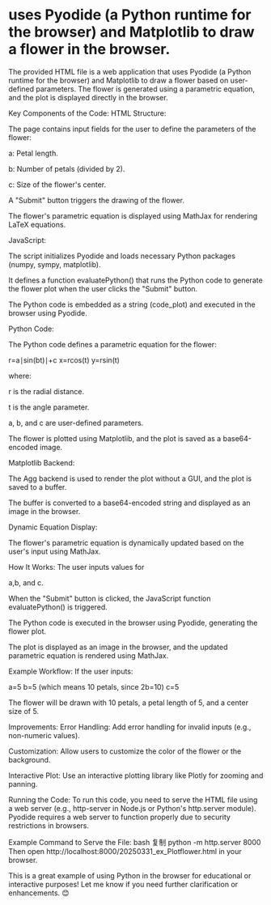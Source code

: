 # uses Pyodide (a Python runtime for the browser) and Matplotlib to draw a flower in the browser.

The provided HTML file is a web application that uses Pyodide (a Python runtime for the browser) and Matplotlib to draw a flower based on user-defined parameters.
The flower is generated using a parametric equation, and the plot is displayed directly in the browser.

Key Components of the Code:
HTML Structure:

The page contains input fields for the user to define the parameters of the flower:

a: Petal length.

b: Number of petals (divided by 2).

c: Size of the flower's center.

A "Submit" button triggers the drawing of the flower.

The flower's parametric equation is displayed using MathJax for rendering LaTeX equations.

JavaScript:

The script initializes Pyodide and loads necessary Python packages (numpy, sympy, matplotlib).

It defines a function evaluatePython() that runs the Python code to generate the flower plot when the user clicks the "Submit" button.

The Python code is embedded as a string (code_plot) and executed in the browser using Pyodide.

Python Code:

The Python code defines a parametric equation for the flower:

  
r=a∣sin(bt)∣+c
x=rcos(t)
y=rsin(t)
​
 
where:

r is the radial distance.

t is the angle parameter.

a, b, and c are user-defined parameters.

The flower is plotted using Matplotlib, and the plot is saved as a base64-encoded image.

Matplotlib Backend:

The Agg backend is used to render the plot without a GUI, and the plot is saved to a buffer.

The buffer is converted to a base64-encoded string and displayed as an image in the browser.

Dynamic Equation Display:

The flower's parametric equation is dynamically updated based on the user's input using MathJax.

How It Works:
The user inputs values for 

a,b, and c.

When the "Submit" button is clicked, the JavaScript function evaluatePython() is triggered.

The Python code is executed in the browser using Pyodide, generating the flower plot.

The plot is displayed as an image in the browser, and the updated parametric equation is rendered using MathJax.

Example Workflow:
If the user inputs:

a=5
b=5 (which means 10 petals, since 2b=10)
c=5

The flower will be drawn with 10 petals, a petal length of 5, and a center size of 5.

Improvements:
Error Handling: Add error handling for invalid inputs (e.g., non-numeric values).

Customization: Allow users to customize the color of the flower or the background.

Interactive Plot: Use an interactive plotting library like Plotly for zooming and panning.

Running the Code:
To run this code, you need to serve the HTML file using a web server (e.g., http-server in Node.js or Python's http.server module). Pyodide requires a web server to function properly due to security restrictions in browsers.

Example Command to Serve the File:
bash
复制
python -m http.server 8000
Then open http://localhost:8000/20250331_ex_Plotflower.html in your browser.

This is a great example of using Python in the browser for educational or interactive purposes! Let me know if you need further clarification or enhancements. 😊